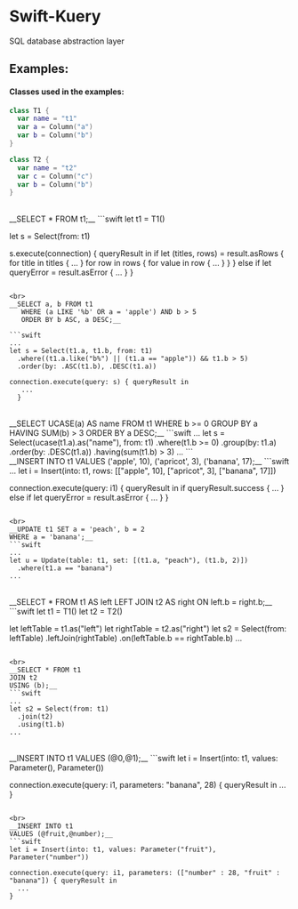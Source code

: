# Swift-Kuery
SQL database abstraction layer

## Examples:
#### Classes used in the examples:
```swift
class T1 {
  var name = "t1"
  var a = Column("a")
  var b = Column("b")
}

class T2 {
  var name = "t2"
  var c = Column("c")
  var b = Column("b")
}
```
<br>
__SELECT * FROM t1;__
```swift
let t1 = T1()

let s = Select(from: t1)

s.execute(connection) { queryResult in
  if let (titles, rows) = result.asRows {
    for title in titles {
      ...
    }
    for row in rows {
      for value in row {
        ...
      }
    }
  }
  else if let queryError = result.asError {
    ...
  }
}
```

<br>                                                      
__SELECT a, b FROM t1      
   WHERE (a LIKE '%b' OR a = 'apple') AND b > 5  
   ORDER BY b ASC, a DESC;__

```swift
...
let s = Select(t1.a, t1.b, from: t1)
  .where((t1.a.like("b%") || (t1.a == "apple")) && t1.b > 5)
  .order(by: .ASC(t1.b), .DESC(t1.a))

connection.execute(query: s) { queryResult in
   ...
  }
```

<br>
__SELECT UCASE(a) AS name FROM t1    
 WHERE b >= 0         
 GROUP BY a         
 HAVING SUM(b) > 3        
 ORDER BY a DESC;__
```swift
...
let s = Select(ucase(t1.a).as("name"), from: t1)
  .where(t1.b >= 0)
  .group(by: t1.a)
  .order(by: .DESC(t1.a))
  .having(sum(t1.b) > 3)
...
```

<br>
__INSERT INTO t1             
VALUES ('apple', 10), ('apricot', 3), ('banana', 17);__
```swift
...
let i = Insert(into: t1, rows: [["apple", 10], ["apricot", 3], ["banana", 17]])

connection.execute(query: i1) { queryResult in
  if queryResult.success  {
    ...
  }
  else if let queryError = result.asError {
    ...
  }
}
```

<br>
__UPDATE t1 SET a = 'peach', b = 2            
WHERE a = 'banana';__
```swift
...
let u = Update(table: t1, set: [(t1.a, "peach"), (t1.b, 2)])
  .where(t1.a == "banana")
...
```

<br>
__SELECT * FROM t1 AS left            
LEFT JOIN t2 AS right           
ON left.b = right.b;__
```swift
let t1 = T1()
let t2 = T2()

let leftTable = t1.as("left")
let rightTable = t2.as("right")
let s2 = Select(from: leftTable)
  .leftJoin(rightTable)
  .on(leftTable.b == rightTable.b)
...
```

<br>
__SELECT * FROM t1           
JOIN t2           
USING (b);__
```swift
...
let s2 = Select(from: t1)
  .join(t2)
  .using(t1.b)
...
```

<br>
__INSERT INTO t1             
VALUES (@0,@1);__
```swift
let i = Insert(into: t1, values: Parameter(), Parameter())

connection.execute(query: i1, parameters: "banana", 28) { queryResult in
  ...
}
```

<br>
__INSERT INTO t1             
VALUES (@fruit,@number);__
```swift
let i = Insert(into: t1, values: Parameter("fruit"), Parameter("number"))

connection.execute(query: i1, parameters: (["number" : 28, "fruit" : "banana"]) { queryResult in
  ...
}
```
